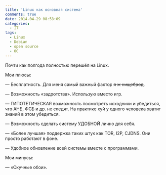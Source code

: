 ```yaml
---
title: 'Linux как основная система'
comments: true
date: 2014-04-29 08:58:09
categories:
  - IT
tags:
  - Linux
  - Debian
  - open source
  - ОС
---
```


Почти как полгода полностью перешёл на Linux.

Мои плюсы:

— Бесплатность. Для меня самый важный фактор <del>я ж нищеброд</del>.

— Возможность «задротства». Использую вместо игр.

— ГИПОТЕТИЧЕСКАЯ возможность посмотреть исходники и убедиться, что АНБ, ФСБ и др. не следят.
На практике хуй у одного человека хватит знаний в этом убедиться.

— Возможность сделать систему УДОБНОЙ лично для себя.

— «Более лучшая» поддержка таких штук как TOR, I2P, CJDNS. Они просто работают в фоне.

— Удобное обновление всей системы вместе с программами.

Мои минусы:

— «Скучные обои».
